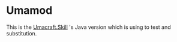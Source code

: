 # Umamod
This is the [Umacraft.Skill](https://github.com/UmacraftDev/Umacraft.Mods.Skill) 's Java version which is using to test and substitution.
